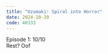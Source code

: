 ```yaml
---
title: "Uzumaki: Spiral into Horror"
date: 2024-10-20
code: 40333
---
```

Episode 1: 10/10\
Rest? Oof